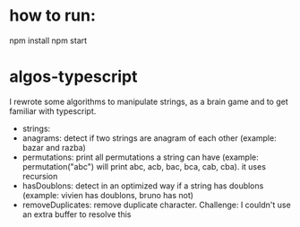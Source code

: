 # how to run:
npm install
npm start

# algos-typescript
I rewrote some algorithms to manipulate strings, as a brain game and to get familiar with typescript.

* strings:
* anagrams: detect if two strings are anagram of each other (example: bazar and razba)
* permutations: print all permutations a string can have (example: permutation("abc") will print abc, acb, bac, bca, cab, cba). it uses recursion
* hasDoublons: detect in an optimized way if a string has doublons (example: vivien has doublons, bruno has not)
* removeDuplicates: remove duplicate character. Challenge: I couldn't use an extra buffer to resolve this